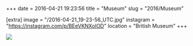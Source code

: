 +++
date = 2016-04-21 19:23:56
title = "Museum"
slug = "2016/Museum"

[extra]
image = "/2016-04-21_19-23-56_UTC.jpg"
instagram = "https://instagram.com/p/BEeVKNXoIOD"
location = "British Museum"
+++

<img src="/2016-04-21_19-23-56_UTC.jpg" />
